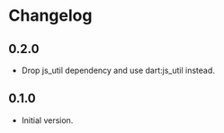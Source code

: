 # Changelog

## 0.2.0

- Drop js_util dependency and use dart:js_util instead.

## 0.1.0

- Initial version.
